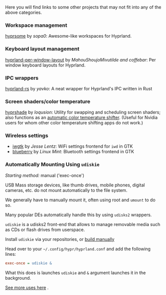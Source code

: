 Here you will find links to some other projects that may not fit into any of the above categories.

### Workspace management
[hyprsome](https://github.com/sopa0/hyprsome) by _sopa0_: Awesome-like workspaces for Hyprland.

### Keyboard layout management
[hyprland-per-window-layout](https://github.com/coffebar/hyprland-per-window-layout/) by _MahouShoujoMivutilde and coffebar_: Per window keyboard layouts for Hyprland.

### IPC wrappers
[hyprland-rs](https://github.com/yavko/hyprland-rs) by _yavko_: A neat wrapper for Hyprland's IPC written in Rust

### Screen shaders/color temperature
[hyprshade](https://github.com/loqusion/hyprshade) by _loqusion_: Utility for swapping and scheduling screen shaders; also functions as an [automatic color temperature shifter](https://en.wikipedia.org/wiki/F.lux). (Useful for Nvidia users for whom other color temperature shifting apps do not work.)

### Wireless settings
- [iwgtk](https://github.com/J-Lentz/iwgtk) by _Jesse Lentz_: WiFi settings frontend for `iwd` in GTK
- [blueberry](https://github.com/linuxmint/blueberry) by _Linux Mint_: Bluetooth settings frontend in GTK

### Automatically Mounting Using `udiskie`

_Starting method:_ manual ('exec-once')

USB Mass storage devices, like thumb drives, mobile phones, digital cameras, etc. do not mount automatically to the file system.

We generally have to manually mount it, often using root and `umount` to do so.

Many popular DEs automatically handle this by using `udisks2` wrappers.


`udiskie` is a udisks2 front-end that allows to manage removable media such as CDs or flash drives from userspace.

Install `udiskie` via your repositories, or [build manually](https://github.com/coldfix/udiskie/wiki/installation)

Head over to your `~/.config/hypr/hyprland.conf` and add the following lines:

```ini
exec-once = udiskie &
```

What this does is launches `udiskie` and `&` argument launches it in the background. 

[See more uses here](https://github.com/coldfix/udiskie/wiki/Usage) .


